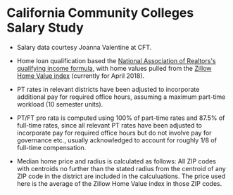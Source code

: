 # California Community Colleges Salary Study

* Salary data courtesy Joanna Valentine at CFT.

* Home loan qualification based the [National Association of Realtors's qualifying income formula](https://www.nar.realtor/research-and-statistics/housing-statistics/housing-affordability-index/methodology), with home values pulled from the [Zillow Home Value index](https://www.zillow.com/research/data/) (currently for April 2018).

* PT rates in relevant districts have been adjusted to incorporate additional pay for required office hours, assuming a maximum part-time workload (10 semester units).

* PT/FT pro rata is computed using 100% of part-time rates and 87.5% of full-time rates, since all relevant PT rates have been adjusted to incorporate pay for required office hours but do not involve pay for governance etc., usually acknowledged to account for roughly 1/8 of full-time compensation.

* Median home price and radius is calculated as follows: All ZIP codes with centroids no further than the stated radius from the centroid of any ZIP code in the district are included in the calculuations. The price used here is the average of the Zillow Home Value index in those ZIP codes.  
